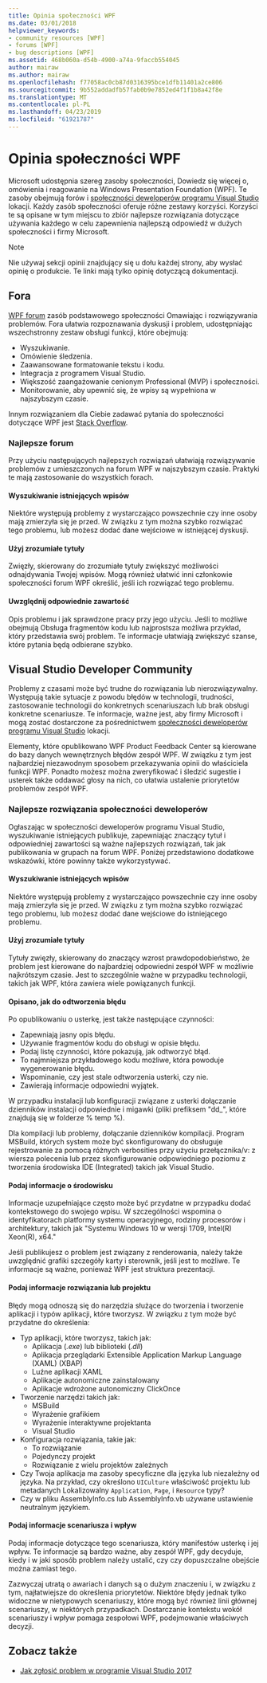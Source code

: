```yaml
---
title: Opinia społeczności WPF
ms.date: 03/01/2018
helpviewer_keywords:
- community resources [WPF]
- forums [WPF]
- bug descriptions [WPF]
ms.assetid: 468b060a-d54b-4900-a74a-9faccb554045
author: mairaw
ms.author: mairaw
ms.openlocfilehash: f77058ac0cb87d0316395bce1dfb11401a2ce806
ms.sourcegitcommit: 9b552addadfb57fab0b9e7852ed4f1f1b8a42f8e
ms.translationtype: MT
ms.contentlocale: pl-PL
ms.lasthandoff: 04/23/2019
ms.locfileid: "61921787"
---
```

# <a name="wpf-community-feedback"></a>Opinia społeczności WPF

Microsoft udostępnia szereg zasoby społeczności, Dowiedz się więcej o, omówienia i reagowanie na Windows Presentation Foundation (WPF). Te zasoby obejmują forów i [społeczności deweloperów programu Visual Studio](https://developercommunity.visualstudio.com/) lokacji. Każdy zasób społeczności oferuje różne zestawy korzyści. Korzyści te są opisane w tym miejscu to zbiór najlepsze rozwiązania dotyczące używania każdego w celu zapewnienia najlepszą odpowiedź w dużych społeczności i firmy Microsoft.

> [!NOTE]
> Nie używaj sekcji opinii znajdujący się u dołu każdej strony, aby wysłać opinię o produkcie. Te linki mają tylko opinię dotyczącą dokumentacji.

## <a name="forums"></a>Fora

[WPF forum](https://social.msdn.microsoft.com/Forums/vstudio/en-US/home?forum=wpf) zasób podstawowego społeczności Omawiając i rozwiązywania problemów. Fora ułatwia rozpoznawania dyskusji i problem, udostępniając wszechstronny zestaw obsługi funkcji, które obejmują:

- Wyszukiwanie.
- Omówienie śledzenia.
- Zaawansowane formatowanie tekstu i kodu.
- Integracja z programem Visual Studio.
- Większość zaangażowanie cenionym Professional (MVP) i społeczności.
- Monitorowanie, aby upewnić się, że wpisy są wypełniona w najszybszym czasie.

Innym rozwiązaniem dla Ciebie zadawać pytania do społeczności dotyczące WPF jest [Stack Overflow](https://stackoverflow.com/questions/tagged/wpf).

### <a name="forum-best-practices"></a>Najlepsze forum

Przy użyciu następujących najlepszych rozwiązań ułatwiają rozwiązywanie problemów z umieszczonych na forum WPF w najszybszym czasie. Praktyki te mają zastosowanie do wszystkich forach.

#### <a name="search-existing-posts"></a>Wyszukiwanie istniejących wpisów

Niektóre występują problemy z wystarczająco powszechnie czy inne osoby mają zmierzyła się je przed. W związku z tym można szybko rozwiązać tego problemu, lub możesz dodać dane wejściowe w istniejącej dyskusji.

#### <a name="use-meaningful-titles"></a>Użyj zrozumiałe tytuły

Zwięzły, skierowany do zrozumiałe tytuły zwiększyć możliwości odnajdywania Twojej wpisów. Mogą również ułatwić inni członkowie społeczności forum WPF określić, jeśli ich rozwiązać tego problemu.

#### <a name="include-appropriate-content"></a>Uwzględnij odpowiednie zawartość

Opis problemu i jak sprawdzone pracy przy jego użyciu. Jeśli to możliwe obejmują Obsługa fragmentów kodu lub najprostsza możliwa przykład, który przedstawia swój problem. Te informacje ułatwiają zwiększyć szanse, które pytania będą odbierane szybko.

## <a name="visual-studio-developer-community"></a>Visual Studio Developer Community

Problemy z czasami może być trudne do rozwiązania lub nierozwiązywalny. Występują takie sytuacje z powodu błędów w technologii, trudności, zastosowanie technologii do konkretnych scenariuszach lub brak obsługi konkretne scenariusze. Te informacje, ważne jest, aby firmy Microsoft i mogą zostać dostarczone za pośrednictwem [społeczności deweloperów programu Visual Studio](https://developercommunity.visualstudio.com/) lokacji.

Elementy, które opublikowano WPF Product Feedback Center są kierowane do bazy danych wewnętrznych błędów zespół WPF. W związku z tym jest najbardziej niezawodnym sposobem przekazywania opinii do właściciela funkcji WPF. Ponadto możesz można zweryfikować i śledzić sugestie i usterek także oddawać głosy na nich, co ułatwia ustalenie priorytetów problemów zespół WPF.

### <a name="developer-community-best-practices"></a>Najlepsze rozwiązania społeczności deweloperów

Ogłaszając w społeczności deweloperów programu Visual Studio, wyszukiwanie istniejących publikuje, zapewniając znaczący tytuł i odpowiedniej zawartości są ważne najlepszych rozwiązań, tak jak publikowania w grupach na forum WPF. Poniżej przedstawiono dodatkowe wskazówki, które powinny także wykorzystywać.

#### <a name="search-existing-posts"></a>Wyszukiwanie istniejących wpisów

Niektóre występują problemy z wystarczająco powszechnie czy inne osoby mają zmierzyła się je przed. W związku z tym można szybko rozwiązać tego problemu, lub możesz dodać dane wejściowe do istniejącego problemu.

#### <a name="use-meaningful-titles"></a>Użyj zrozumiałe tytuły

Tytuły zwięzły, skierowany do znaczący wzrost prawdopodobieństwo, że problem jest kierowane do najbardziej odpowiedni zespół WPF w możliwie najkrótszym czasie. Jest to szczególnie ważne w przypadku technologii, takich jak WPF, która zawiera wiele powiązanych funkcji.

#### <a name="describe-how-to-reproduce-your-bug"></a>Opisano, jak do odtworzenia błędu

Po opublikowaniu o usterkę, jest także następujące czynności:

- Zapewniają jasny opis błędu.
- Używanie fragmentów kodu do obsługi w opisie błędu.
- Podaj listę czynności, które pokazują, jak odtworzyć błąd.
- To najmniejsza przykładowego kodu możliwe, która powoduje wygenerowanie błędu.
- Wspominanie, czy jest stale odtworzenia usterki, czy nie.
- Zawierają informacje odpowiedni wyjątek.

 W przypadku instalacji lub konfiguracji związane z usterki dołączanie dzienników instalacji odpowiednie i migawki (pliki prefiksem "dd_", które znajdują się w folderze % temp %).

 Dla kompilacji lub problemy, dołączanie dzienników kompilacji. Program MSBuild, których system może być skonfigurowany do obsługuje rejestrowanie za pomocą różnych verbosities przy użyciu przełącznika/v: z wiersza polecenia lub przez skonfigurowanie odpowiedniego poziomu z tworzenia środowiska IDE (Integrated) takich jak Visual Studio.

#### <a name="provide-environment-information"></a>Podaj informacje o środowisku

Informacje uzupełniające często może być przydatne w przypadku dodać kontekstowego do swojego wpisu. W szczególności wspomina o identyfikatorach platformy systemu operacyjnego, rodziny procesorów i architektury, takich jak "Systemu Windows 10 w wersji 1709, Intel(R) Xeon(R), x64."

Jeśli publikujesz o problem jest związany z renderowania, należy także uwzględnić grafiki szczegóły karty i sterownik, jeśli jest to możliwe. Te informacje są ważne, ponieważ WPF jest struktura prezentacji.

#### <a name="provide-solution-or-project-information"></a>Podaj informacje rozwiązania lub projektu

Błędy mogą odnoszą się do narzędzia służące do tworzenia i tworzenie aplikacji i typów aplikacji, które tworzysz. W związku z tym może być przydatne do określenia:

- Typ aplikacji, które tworzysz, takich jak:
  - Aplikacja (*.exe*) lub biblioteki (*.dll*)
  - Aplikacja przeglądarki Extensible Application Markup Language (XAML) (XBAP)
  - Luźne aplikacji XAML
  - Aplikacje autonomiczne zainstalowany
  - Aplikacje wdrożone autonomiczny ClickOnce
- Tworzenie narzędzi takich jak:
  - MSBuild
  - Wyrażenie grafikiem
  - Wyrażenie interaktywne projektanta
  - Visual Studio
- Konfiguracja rozwiązania, takie jak:
  - To rozwiązanie
  - Pojedynczy projekt
  - Rozwiązanie z wielu projektów zależnych
- Czy Twoja aplikacja ma zasoby specyficzne dla języka lub niezależny od języka. Na przykład, czy określono `UICulture` właściwość projektu lub metadanych Lokalizowalny `Application`, `Page`, i `Resource` typy?
- Czy w pliku AssemblyInfo.cs lub AssemblyInfo.vb używane ustawienie neutralnym językiem.

#### <a name="provide-scenario-and-impact-information"></a>Podaj informacje scenariusza i wpływ

Podaj informacje dotyczące tego scenariusza, który manifestów usterkę i jej wpływ. Te informacje są bardzo ważne, aby zespół WPF, gdy decyduje, kiedy i w jaki sposób problem należy ustalić, czy czy dopuszczalne obejście można zamiast tego.

Zazwyczaj utratą o awariach i danych są o dużym znaczeniu i, w związku z tym, najłatwiejsze do określenia priorytetów. Niektóre błędy jednak tylko widoczne w nietypowych scenariuszy, które mogą być również linii głównej scenariuszy, w niektórych przypadkach. Dostarczanie kontekstu wokół scenariuszy i wpływ pomaga zespołowi WPF, podejmowanie właściwych decyzji.

## <a name="see-also"></a>Zobacz także

- [Jak zgłosić problem w programie Visual Studio 2017](/visualstudio/ide/how-to-report-a-problem-with-visual-studio-2017)
